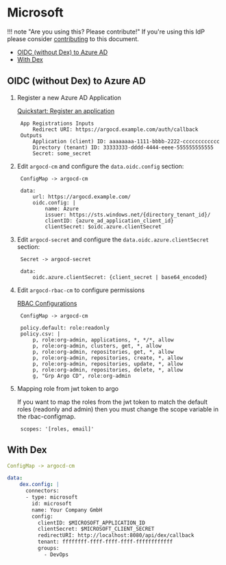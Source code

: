 # Microsoft

!!! note "Are you using this? Please contribute!"
    If you're using this IdP please consider [contributing](../../developer-guide/site.md) to this document.

* [OIDC (without Dex) to Azure AD](#oidc-without-dex-to-azure-ad)
* [With Dex](#with-dex)

## OIDC (without Dex) to Azure AD

1. Register a new Azure AD Application

    [Quickstart: Register an application](https://docs.microsoft.com/en-us/azure/active-directory/develop/quickstart-register-app)

        App Registrations Inputs
            Redirect URI: https://argocd.example.com/auth/callback
        Outputs
            Application (client) ID: aaaaaaaa-1111-bbbb-2222-cccccccccccc
            Directory (tenant) ID: 33333333-dddd-4444-eeee-555555555555
            Secret: some_secret

2. Edit `argocd-cm` and configure the `data.oidc.config` section:

        ConfigMap -> argocd-cm
        
        data:
            url: https://argocd.example.com/
            oidc.config: |
                name: Azure
                issuer: https://sts.windows.net/{directory_tenant_id}/
                clientID: {azure_ad_application_client_id}
                clientSecret: $oidc.azure.clientSecret

3. Edit `argocd-secret` and configure the `data.oidc.azure.clientSecret` section:

        Secret -> argocd-secret
        
        data:
            oidc.azure.clientSecret: {client_secret | base64_encoded}

4. Edit `argocd-rbac-cm` to configure permissions

    [RBAC Configurations](../rbac.md)

        ConfigMap -> argocd-cm

        policy.default: role:readonly
        policy.csv: |
            p, role:org-admin, applications, *, */*, allow
            p, role:org-admin, clusters, get, *, allow
            p, role:org-admin, repositories, get, *, allow
            p, role:org-admin, repositories, create, *, allow
            p, role:org-admin, repositories, update, *, allow
            p, role:org-admin, repositories, delete, *, allow
            g, "Grp Argo CD", role:org-admin

5. Mapping role from jwt token to argo

    If you want to map the roles from the jwt token to match the default roles (readonly and admin) then you must change the scope variable in the rbac-configmap.
        
        scopes: '[roles, email]'

## With Dex

```yaml
ConfigMap -> argocd-cm

data:
    dex.config: |
      connectors:
      - type: microsoft
        id: microsoft
        name: Your Company GmbH
        config:
          clientID: $MICROSOFT_APPLICATION_ID
          clientSecret: $MICROSOFT_CLIENT_SECRET
          redirectURI: http://localhost:8080/api/dex/callback
          tenant: ffffffff-ffff-ffff-ffff-ffffffffffff
          groups: 
            - DevOps
```

